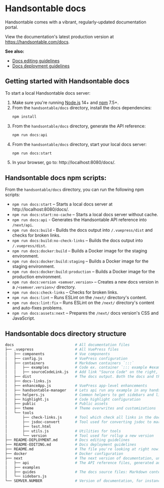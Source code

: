 # Handsontable docs

Handsontable comes with a vibrant, regularly-updated documentation portal.

View the documentation's latest production version at https://handsontable.com/docs.

**See also:**

* [Docs editing guidelines](./README-EDITING.md)
* [Docs deployment guidelines](./README-DEPLOYMENT.md)

## Getting started with Handsontable docs

To start a local Handsontable docs server:

1. Make sure you're running [Node.js](https://nodejs.org/en/) 14+ and [npm](https://www.npmjs.com/) 7.5+.
2. From the `handsontable/docs` directory, install the docs dependencies:
    ```bash
    npm install
    ```
3. From the `handsontable/docs` directory, generate the API reference:
   ```bash
   npm run docs:api
   ```   
4. From the `handsontable/docs` directory, start your local docs server:
   ```bash
   npm run docs:start
   ```
5. In your browser, go to: http://localhost:8080/docs/.

## Handsontable docs npm scripts:

From the `handsontable/docs` directory, you can run the following npm scripts:

* `npm run docs:start` – Starts a local docs server at http://localhost:8080/docs/.
* `npm run docs:start:no-cache` – Starts a local docs server without cache.
* `npm run docs:api` - Generates the Handsontable API reference into `/next/api`.
* `npm run docs:build` - Builds the docs output into `/.vuepress/dist` and checks for broken links.
* `npm run docs:build:no-check-links` – Builds the docs output into `/.vuepress/dist`.
* `npm run docs:docker:build` – Builds a Docker image for the staging environment.
* `npm run docs:docker:build:staging` – Builds a Docker image for the staging environment.
* `npm run docs:docker:build:production` – Builds a Docker image for the production environment.
* `npm run docs:version <semver.version>` – Creates a new docs version in a `/<semver.version>/` directory.
* `npm run docs:check-links` – Checks for broken links.
* `npm run docs:lint` – Runs ESLint on the `/next/` directory's content.
* `npm run docs:lint:fix` – Runs ESLint on the `/next/` directory's content and auto-fixes problems.
* `npm run docs:assets:next` – Prepares the `/next/` docs version's CSS and JavaScript.

## Handsontable docs directory structure


```bash
docs                            # All documentation files
├── .vuepress                   # All VuePress files
│   ├── components              # Vue components
│   ├── config.js               # VuePress configuration
│   ├── containers              # Markdown containers `:::`
│   │   ├── examples            # Code ex. container `::: example #exampleId .class :preset --html 1 --js 2`
│   │   ├── sourceCodeLink.js   # Add link "Source Code" on the right, `::: source-code-link [URL]`
│   ├── dist                    # The docs output. Both the docs and the API reference are built into this folder.
│   ├── docs-links.js
│   ├── enhanceApp.js           # VuePress app-level enhancements
│   ├── handsontable-manager    # Lets api run any example in any handsontable version with selected preset.
│   ├── helpers.js              # Common helpers to get sidebars and list of versions
│   ├── highlight.js            # Code highlight configuration
│   ├── public                  # Public assets 
│   ├── theme                   # Theme overwrites and customizations
│   └── tools
│       ├── check-links.js      # Tool which check all links in the documentation
│       ├── jsdoc-convert       # Tool used for converting jsdoc to markdown
│       ├── test.html
│       ├── utils.js            # Utilities for tools
│       └── version             # Tool used for rollup a new version
├── README-DEPLOYMENT.md        # Docs editing guidelines
├── README-EDITING.md           # Docs deployment guidelines
├── README.md                   # The file you're looking at right now!
├── docker                      # Docker configuration
├── next                        # The next version of documentation, unavailable on production build.
│   ├── api                     # The API reference files, generated automatically from JsDoc. Do not edit!
│   ├── examples
│   ├── guides                  # The docs source files: Markdown content
│   └── sidebars.js
└── SEMVER.NUMBER               # Version of documentation, for instance 8.4, 8.5
```
